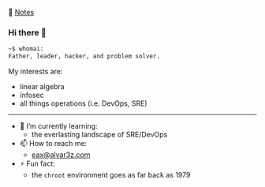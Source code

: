 📝 [Notes](notes)

### Hi there 👋

```bash
~$ whomai: 
Father, leader, hacker, and problem solver.
```

My interests are:

- linear algebra
- infosec
- all things operations (i.e. DevOps, SRE)

---

- 🌱 I’m currently learning:
  - the everlasting landscape of SRE/DevOps
- 📫 How to reach me:
  - eax@alvar3z.com
- ⚡ Fun fact:
  - the `chroot` environment goes as far back as 1979
